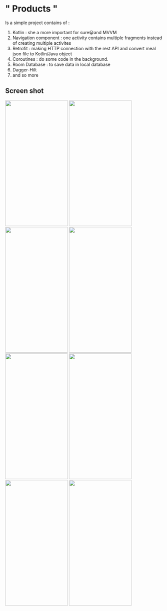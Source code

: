 # " Products "
Is a simple project contains of :

1) Kotlin : she a more important for sure😀and MVVM
2) Navigation component : one activity contains multiple fragments instead of creating multiple activites
3) Retrofit : making HTTP connection with the rest API and convert meal json file to Kotlin/Java object
4) Coroutines : do some code in the background.
5) Room Database : to save data in local database
5) Dagger-Hilt
6) and so more

## Screen shot

<img src = "https://user-images.githubusercontent.com/53982895/206470457-3b2cd5de-c154-4ff4-bd0f-9aab3f45850d.png" width = "200" height = "400">  <img src = "https://user-images.githubusercontent.com/53982895/206470153-f06a399f-6d12-4d7d-b8e1-b5d4017c3ed5.png" width = "200" height = "400">
<img src = "https://user-images.githubusercontent.com/53982895/206474082-bddb284b-1a76-477d-84da-fa2416d2ee89.png" width = "200" height = "400">  <img src = "https://user-images.githubusercontent.com/53982895/206476048-ef8de634-4e71-4839-91ec-db95a2e88015.png" width = "200" height = "400">
<img src = "https://user-images.githubusercontent.com/53982895/206907352-00ec4400-bef4-40e8-a0c3-77d62a6c72ad.png" width = "200" height = "400">  <img src = "https://user-images.githubusercontent.com/53982895/206907360-30e8a4bb-e179-4cd5-acac-27b7f800bb4f.png" width = "200" height = "400">
<img src = "https://user-images.githubusercontent.com/53982895/206475161-ace654b2-e720-4526-b298-7dfaa9fc7e4a.png" width = "200" height = "400">  <img src = "https://user-images.githubusercontent.com/53982895/206477233-2a446b5d-01e2-4375-a6a4-3ba83308a369.png" width = "200" height = "400">
